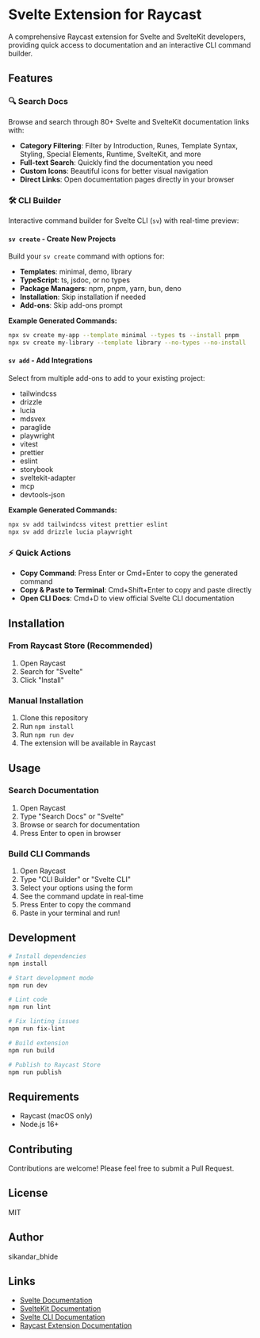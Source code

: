 # Svelte Extension for Raycast

A comprehensive Raycast extension for Svelte and SvelteKit developers, providing quick access to documentation and an interactive CLI command builder.

## Features

### 🔍 Search Docs
Browse and search through 80+ Svelte and SvelteKit documentation links with:
- **Category Filtering**: Filter by Introduction, Runes, Template Syntax, Styling, Special Elements, Runtime, SvelteKit, and more
- **Full-text Search**: Quickly find the documentation you need
- **Custom Icons**: Beautiful icons for better visual navigation
- **Direct Links**: Open documentation pages directly in your browser

### 🛠️ CLI Builder
Interactive command builder for Svelte CLI (`sv`) with real-time preview:

#### `sv create` - Create New Projects
Build your `sv create` command with options for:
- **Templates**: minimal, demo, library
- **TypeScript**: ts, jsdoc, or no types
- **Package Managers**: npm, pnpm, yarn, bun, deno
- **Installation**: Skip installation if needed
- **Add-ons**: Skip add-ons prompt

**Example Generated Commands:**
```bash
npx sv create my-app --template minimal --types ts --install pnpm
npx sv create my-library --template library --no-types --no-install
```

#### `sv add` - Add Integrations
Select from multiple add-ons to add to your existing project:
- tailwindcss
- drizzle
- lucia
- mdsvex
- paraglide
- playwright
- vitest
- prettier
- eslint
- storybook
- sveltekit-adapter
- mcp
- devtools-json

**Example Generated Commands:**
```bash
npx sv add tailwindcss vitest prettier eslint
npx sv add drizzle lucia playwright
```

### ⚡ Quick Actions
- **Copy Command**: Press Enter or Cmd+Enter to copy the generated command
- **Copy & Paste to Terminal**: Cmd+Shift+Enter to copy and paste directly
- **Open CLI Docs**: Cmd+D to view official Svelte CLI documentation

## Installation

### From Raycast Store (Recommended)
1. Open Raycast
2. Search for "Svelte"
3. Click "Install"

### Manual Installation
1. Clone this repository
2. Run `npm install`
3. Run `npm run dev`
4. The extension will be available in Raycast

## Usage

### Search Documentation
1. Open Raycast
2. Type "Search Docs" or "Svelte"
3. Browse or search for documentation
4. Press Enter to open in browser

### Build CLI Commands
1. Open Raycast
2. Type "CLI Builder" or "Svelte CLI"
3. Select your options using the form
4. See the command update in real-time
5. Press Enter to copy the command
6. Paste in your terminal and run!

## Development

```bash
# Install dependencies
npm install

# Start development mode
npm run dev

# Lint code
npm run lint

# Fix linting issues
npm run fix-lint

# Build extension
npm run build

# Publish to Raycast Store
npm run publish
```

## Requirements

- Raycast (macOS only)
- Node.js 16+

## Contributing

Contributions are welcome! Please feel free to submit a Pull Request.

## License

MIT

## Author

sikandar_bhide

## Links

- [Svelte Documentation](https://svelte.dev/docs)
- [SvelteKit Documentation](https://svelte.dev/docs/kit)
- [Svelte CLI Documentation](https://svelte.dev/docs/cli/overview)
- [Raycast Extension Documentation](https://developers.raycast.com/)

